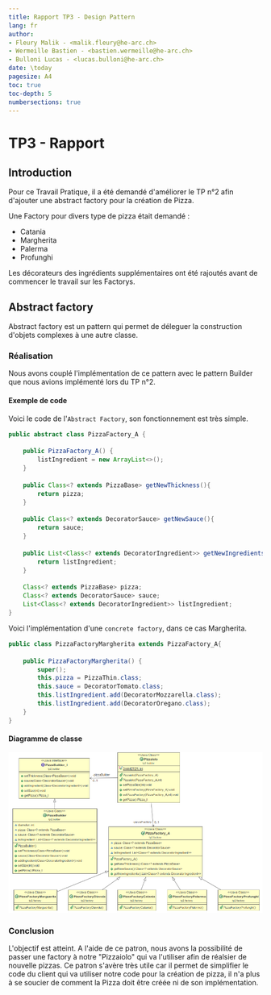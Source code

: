 ```yaml
---
title: Rapport TP3 - Design Pattern
lang: fr
author:
- Fleury Malik - <malik.fleury@he-arc.ch>
- Wermeille Bastien - <bastien.wermeille@he-arc.ch>
- Bulloni Lucas - <lucas.bulloni@he-arc.ch>
date: \today
pagesize: A4
toc: true
toc-depth: 5
numbersections: true
---
```


# TP3 - Rapport

## Introduction
Pour ce Travail Pratique, il a été demandé d'améliorer le TP n°2 afin d'ajouter une abstract factory pour la création de Pizza.

Une Factory pour divers type de pizza était demandé :
 - Catania
 - Margherita
 - Palerma
 - Profunghi

 Les décorateurs des ingrédients supplémentaires ont été rajoutés avant de commencer le travail sur les Factorys.


## Abstract factory
Abstract factory est un pattern qui permet de déleguer la construction d'objets complexes à une autre classe.

### Réalisation
Nous avons couplé l'implémentation de ce pattern avec le pattern Builder que nous avions implémenté lors du TP n°2.

#### Exemple de code
Voici le code de l'`Abstract Factory`, son fonctionnement est très simple.

```java
public abstract class PizzaFactory_A {

	public PizzaFactory_A() {
		listIngredient = new ArrayList<>();
	}

	public Class<? extends PizzaBase> getNewThickness(){
		return pizza;
	}

	public Class<? extends DecoratorSauce> getNewSauce(){
		return sauce;
	}

	public List<Class<? extends DecoratorIngredient>> getNewIngredients(){
		return listIngredient;
	}

	Class<? extends PizzaBase> pizza;
	Class<? extends DecoratorSauce> sauce;
	List<Class<? extends DecoratorIngredient>> listIngredient;
}
```

Voici l'implémentation d'une `concrete factory`, dans ce cas Margherita.

```Java
public class PizzaFactoryMargherita extends PizzaFactory_A{

	public PizzaFactoryMargherita() {
		super();
		this.pizza = PizzaThin.class;
		this.sauce = DecoratorTomato.class;
		this.listIngredient.add(DecoratorMozzarella.class);
		this.listIngredient.add(DecoratorOregano.class);
	}
}
```

#### Diagramme de classe

![Schema de classe](factory.png)

### Conclusion
L'objectif est atteint. A l'aide de ce patron, nous avons la possibilité de passer une factory à notre "Pizzaiolo" qui va l'utiliser afin de réalsier de nouvelle pizzas.
Ce patron s'avère très utile car il permet de simplifier le code du client qui va utiliser notre code pour la création de pizza, il n'a plus à se soucier de comment la Pizza doit être créée ni de son implémentation.
